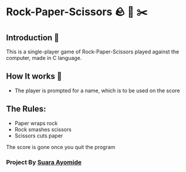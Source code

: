 # Rock-Paper-Scissors 🪨 🧻 ✂️

## Introduction :eyes: 
This is a single-player game of Rock-Paper-Scissors played against the computer, made in C language.

## How It works :rocket:

* The player is prompted for a name, which is to be used on the score 

## The Rules:

* Paper wraps rock
* Rock smashes scissors
* Scissors cuts paper



The score is gone once you quit the program

### Project By [Suara Ayomide](https://twitter.com/aysuarex)

